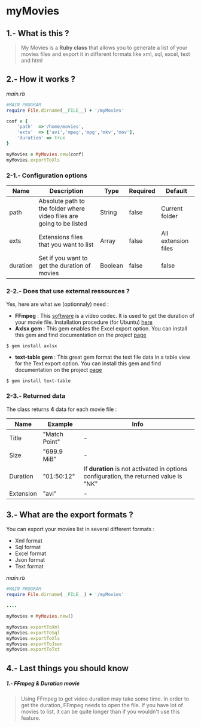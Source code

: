 myMovies
========

## 1.- What is this ?
> My Movies is a **Ruby class** that allows you to generate a list of your movies files and export it in different formats 
like xml, sql, excel, text and html

## 2.- How it works ?
*main.rb*
```ruby
#MAIN PROGRAM
require File.dirname(__FILE__) + '/myMovies'

conf = {
	'path' 	=>'/home/movies',
	'exts' 	=> ['avi','mpeg','mpg','mkv','mov'],
	'duration' => true
}

myMovies = MyMovies.new(conf)
myMovies.exportToXls
```

### 2-1.- Configuration options
| Name      | Description           | Type | Required  | Default |
| --------- | ------------- | ----- | ----- | ----- |
|path      |Absolute path to the folder where video files are going to be listed |String |false  | Current folder  |
|exts      |Extensions files that you want to list |Array |false |All extension files |
|duration  |Set if you want to get the duration of movies |Boolean |false |false |

### 2-2.- Does that use external ressources ?
Yes, here are what we (optionnaly) need :
* **FFmpeg** : This [software](http://www.ffmpeg.org/) is a video codec. It is used to get the duration of your movie file.
Installation procedure (for Ubuntu) [here](http://doc.ubuntu-fr.org/ffmpeg)
* **Axlsx gem** : This gem enables the Excel export option. You can install this gem and find documentation on the project [page](https://github.com/randym/axlsx)

```
$ gem install axlsx
```
* **text-table gem** : This great gem format the text file data in a table view for the Text export option. You can install this gem and find documentation on the project [page](https://github.com/aptinio/text-table)

```
$ gem install text-table
```

### 2-3.- Returned data

The class returns **4** data for each movie file :

| Name      | Example  | Info |
| --------- | -------- | ---- |
|Title      |"Match Point"|-|
|Size       |"699.9 MiB" |-|
|Duration   |"01:50:12" |If **duration** is not activated in options configuration, the returned value is "NK"|
|Extension  |"avi" |-|

## 3.- What are the export formats ?

You can export your movies list in several different formats : 
* Xml format
* Sql format
* Excel format
* Json format
* Text format

*main.rb*
```ruby
#MAIN PROGRAM
require File.dirname(__FILE__) + '/myMovies'

....

myMovies = MyMovies.new()

myMovies.exportToXml
myMovies.exportToSql
myMovies.exportToXls
myMovies.exportToJson
myMovies.exportToTxt
```

## 4.- Last things you should know
##### 1.- FFmpeg & Duration movie
> Using FFmpeg to get video duration may take some time. In order to get the duration, FFmpeg needs to open the file. If 
you have lot of movies to list, it can be quite longer than if you wouldn't use this feature.

